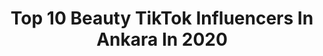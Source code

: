 ---
title: Top 10 Beauty TikTok Influencers In Ankara In 2020
description: >-
  Find top beauty TikTok influencers in Ankara in 2020. Most popular hashtags: #ankarahavas #asena #kaya #bozkurt.
platform: TikTok
profiles:
  - username: "leonqueen27.07.1976"
    fullname: >-
      SELDA _ÖZR
    location: "Turkey"
    followers: 16561
    engagement: 6765
    commentsToLikes: 0.381508
    id: ckae4ha382fqo0i78coqdv8km
    verified: false
    hashtags: "#hayat, #susam, #sahillerinde, #kumrular"
  - username: "ercin0666"
    fullname: >-
      AngaraBebesi
    location: "Turkey"
    followers: 5829
    engagement: 1282
    commentsToLikes: 0.072536
    id: ck9nsgaf0dhzo0j78rf68llm7
    verified: false
    hashtags: "#gardasteam, #yozgat66"
  - username: "_berkangoncu"
    fullname: >-
      _berkangoncu
    location: "Turkey"
    followers: 152724
    engagement: 1445
    commentsToLikes: 0.057994
    id: ck8kcvmc632py0j787s53ohnp
    verified: false
    hashtags: "#slow, #tiktokturkey, #ejderhayad"
  - username: "_themervik"
    fullname: >-
      Merve 🌙
    location: "Turkey"
    followers: 34582
    engagement: 1861
    commentsToLikes: 0.032131
    id: ck8klt9xa5f4b0j78kfiis9xj
    verified: false
    hashtags: "#besiktasli, #neyineg, #azerb, #ataturk"
  - username: "aysudexx"
    fullname: >-
      aysude
    location: "Turkey"
    followers: 309164
    engagement: 1953
    commentsToLikes: 0.017190
    id: ckacwe63as5x90i789ganml1z
    verified: false
    hashtags: "#ayem"
  - username: "esengulhal"
    fullname: >-
      Esengül Halıcı
    location: "Turkey"
    followers: 13216
    engagement: 1657
    commentsToLikes: 0.039557
    id: ckacwdt05s2890i782v9bqnns
    verified: false
    hashtags: ""
  - username: "hasrett066"
    fullname: >-
      💫
    location: "Turkey"
    followers: 8747
    engagement: 1537
    commentsToLikes: 0.041669
    id: cka7oj1j92o5a0i78tkfr3hcv
    verified: false
    hashtags: "#sahur, #feno, #bozkurt, #asena"
  - username: "atarli_kiss"
    fullname: >-
      💉NEŞET’in TORUNU✅
    location: "Turkey"
    followers: 18724
    engagement: 979
    commentsToLikes: 0.066774
    id: ckad7vasz656s0i78jnkyitvd
    verified: false
    hashtags: "#diyarbakir, #tiktokhits, #beniizle, #hayvan"
  - username: "bysimsek0640"
    fullname: >-
      Abdullah Şimşek
    location: "Turkey"
    followers: 19790
    engagement: 711
    commentsToLikes: 0.046665
    id: ck8z1a28d0u3m0j78phmgphka
    verified: false
    hashtags: "#pugdog, #ciftlik, #kangal, #kaya"
  - username: "kadirmerkit"
    fullname: >-
      kadirmerkit
    location: "Turkey"
    followers: 190678
    engagement: 752
    commentsToLikes: 0.023713
    id: ck9uxewfyzsux0j78ixp5eqrj
    verified: false
    hashtags: "#eryaman1, #kahramankazan, #kars"
---